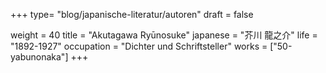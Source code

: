 +++
type= "blog/japanische-literatur/autoren"
draft = false

weight = 40
title = "Akutagawa Ryūnosuke"
japanese = "芥川 龍之介"
life = "1892-1927"
occupation = "Dichter und Schriftsteller"
works = ["50-yabunonaka"]
+++
